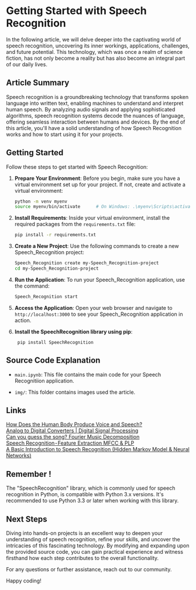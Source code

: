 # Getting Started with Speech Recognition

In the following article, we will delve deeper into the captivating world of speech recognition, uncovering its inner workings, applications, challenges, and future potential. This technology, which was once a realm of science fiction, has not only become a reality but has also become an integral part of our daily lives.

## Article Summary

Speech recognition is a groundbreaking technology that transforms spoken language into written text, enabling machines to understand and interpret human speech. By analyzing audio signals and applying sophisticated algorithms, speech recognition systems decode the nuances of language, offering seamless interaction between humans and devices. By the end of this article, you'll have a solid understanding of how Speech Recognition works and how to start using it for your projects.

## Getting Started

Follow these steps to get started with Speech Recognition:

1. **Prepare Your Environment**: Before you begin, make sure you have a virtual environment set up for your project. If not, create and activate a virtual environment:

    ```sh
    python -m venv myenv
    source myenv/bin/activate      # On Windows: .\myenv\Scripts\activate
    ```

2. **Install Requirements**: Inside your virtual environment, install the required packages from the `requirements.txt` file:

    ```sh
    pip install -r requirements.txt
    ```

3. **Create a New Project**: Use the following commands to create a new Speech_Recognition project:

    ```sh
    Speech_Recognition create my-Speech_Recognition-project
    cd my-Speech_Recognition-project
    ```

4. **Run the Application**: To run your Speech_Recognition application, use the command:

    ```sh
    Speech_Recognition start
    ```

5. **Access the Application**: Open your web browser and navigate to `http://localhost:3000` to see your Speech_Recognition application in action.
   
6. **Install the SpeechRecognition library using pip**:
   ```
    pip install SpeechRecognition
    ```

## Source Code Explanation


- `main.ipynb`: This file contains the main code for your Speech Recognitiion application. 

- `img/`: This folder contains images used the article.

## Links
[How Does the Human Body Produce Voice and Speech?](https://www.youtube.com/watch?v=JF8rlKuSoFM) <br/>
[Analog to Digital Converters | Digital Signal Processing](https://www.youtube.com/watch?v=JARmZM4FH8Q) <br/>
[Can you guess the song? Fourier Music Decomposition](https://www.youtube.com/watch?v=G7XL-7rj45M) <br/>
[Speech Recognition - Feature Extraction MFCC & PLP](https://jonathan-hui.medium.com/speech-recognition-feature-extraction-mfcc-plp-5455f5a69dd9) <br/>
[A Basic Introduction to Speech Recognition (Hidden Markov Model & Neural Networks)](https://www.youtube.com/watch?v=U0XtE4_QLXI)

## Remember !
The "SpeechRecognition" library, which is commonly used for speech recognition in Python, is compatible with Python 3.x versions. It's recommended to use Python 3.3 or later when working with this library.

## Next Steps

Diving into hands-on projects is an excellent way to deepen your understanding of speech recognition, refine your skills, and uncover the intricacies of this fascinating technology. By modifying and expanding upon the provided source code, you can gain practical experience and witness firsthand how each step contributes to the overall functionality. 

For any questions or further assistance, reach out to our community.

Happy coding!
